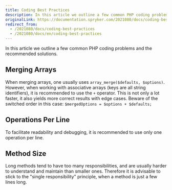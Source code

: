 ```yaml
---
title: Coding Best Practices
description: In this article we outline a few common PHP coding problems and the recommended solutions.
originalLink: https://documentation.spryker.com/2021080/docs/coding-best-practices
redirect_from:
  - /2021080/docs/coding-best-practices
  - /2021080/docs/en/coding-best-practices
---
```


In this article we outline a few common PHP coding problems and the recommended solutions.

## Merging Arrays

When merging arrays, one usually uses `array_merge($defaults, $options)`. However, when working with associative arrays (keys are all string identifiers), it is recommended to use the `+` operator. This is not only a lot faster, it also yields more correct results with edge cases. Beware of the switched order in this case: `$mergedOptions = $options + $defaults;`

## Operations Per Line

To facilitate readability and debugging, it is recommended to use only one operation per line.

## Method Size

Long methods tend to have too many responsibilities, and are usually harder to understand and maintain than smaller ones. Therefore it is advisable to stick to the "single responsibility" principle, when a method is just a few lines long.

 

<!-- Last review date: Nov. 22nd, 2017--  by Mark Scherer -->

